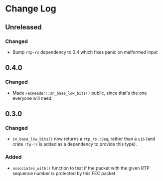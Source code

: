 # Change Log

## Unreleased
### Changed
 - Bump `rtp-rs` dependency to 0.4 which fixes panic on malformed input

## 0.4.0
### Changed 
 - Made `FecHeader::sn_base_low_bits()` public, since that's the one everyone will need.

## 0.3.0

### Changed
 - `sn_base_low_bits()` now returns a `rtp_rs::Seq`, rather than a `u16` (and crate `rtp-rs` is added as a dependency
   to provide this type).

### Added
 - `associates_with()` function to test if the packet with the given RTP sequence number is protected by this FEC
   packet.